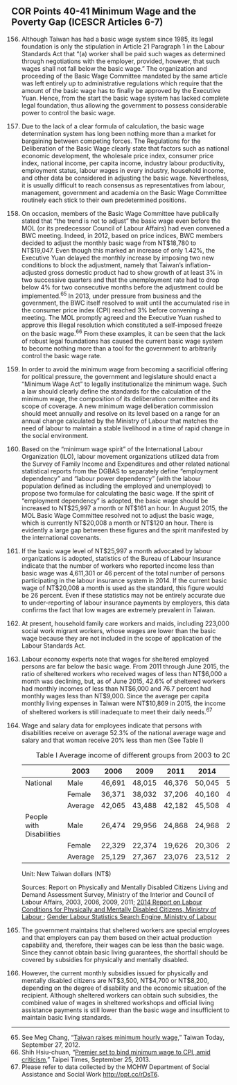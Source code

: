 ## COR Points 40-41 Minimum Wage and the Poverty Gap (ICESCR Articles 6-7)

<ol start="156">
  <li><p>Although Taiwan has had a basic wage system since 1985, its legal foundation is only the stipulation in Article 21 Paragraph 1 in the Labour Standards Act that “(a) worker shall be paid such wages as determined through negotiations with the employer, provided, however, that such wages shall not fall below the basic wage.” The organization and proceeding of the Basic Wage Committee mandated by the same article was left entirely up to administrative regulations which require that the amount of the basic wage has to finally be approved by the Executive Yuan. Hence, from the start the basic wage system has lacked complete legal foundation, thus allowing the government to possess considerable power to control the basic wage.</p></li>

  <li><p>Due to the lack of a clear formula of calculation, the basic wage determination system has long been nothing more than a market for bargaining between competing forces. The Regulations for the Deliberation of the Basic Wage clearly state that factors such as national economic development, the wholesale price index, consumer price index, national income, per capita income, industry labour productivity, employment status, labour wages in every industry, household income, and other data be considered in adjusting the basic wage. Nevertheless, it is usually difficult to reach consensus as representatives from labour, management, government and academia on the Basic Wage Committee routinely each stick to their own predetermined positions.</p></li>

  <li><p>On occasion, members of the Basic Wage Committee have publically stated that “the trend is not to adjust” the basic wage even before the MOL (or its predecessor Council of Labour Affairs) had even convened a BWC meeting. Indeed, in 2012, based on price indices, BWC members decided to adjust the monthly basic wage from NT$18,780 to NT$19,047. Even though this marked an increase of only 1.42%, the Executive Yuan delayed the monthly increase by imposing two new conditions to block the adjustment, namely that Taiwan’s inflation-adjusted gross domestic product had to show growth of at least 3% in two successive quarters and that the unemployment rate had to drop below 4% for two consecutive months before the adjustment could be implemented.<sup>65</sup> In 2013, under pressure from business and the government, the BWC itself resolved to wait until the accumulated rise in the consumer price index (CPI) reached 3% before convening a meeting. The MOL promptly agreed and the Executive Yuan rushed to approve this illegal resolution which constituted a self-imposed freeze on the basic wage.<sup>66</sup> From these examples, it can be seen that the lack of robust legal foundations has caused the current basic wage system to become nothing more than a tool for the government to arbitrarily control the basic wage rate.</p></li>

  <li><p>In order to avoid the minimum wage from becoming a sacrificial offering for political pressure, the government and legislature should enact a “Minimum Wage Act” to legally institutionalize the minimum wage. Such a law should clearly define the standards for the calculation of the minimum wage, the composition of its deliberation committee and its scope of coverage. A new minimum wage deliberation commission should meet annually and resolve on its level based on a range for an annual change calculated by the Ministry of Labour that matches the need of labour to maintain a stable livelihood in a time of rapid change in the social environment.</p></li>

  <li><p>Based on the “minimum wage spirit” of the International Labour Organization (ILO), labour movement organizations utilized data from the Survey of Family Income and Expenditures and other related national statistical reports from the DGBAS to separately define “employment dependency” and “labour power dependency” (with the labour population defined as including the employed and unemployed) to propose two formulae for calculating the basic wage. If the spirit of “employment dependency” is adopted, the basic wage should be increased to NT$25,997 a month or NT$161 an hour. In August 2015, the MOL Basic Wage Committee resolved not to adjust the basic wage, which is currently NT$20,008 a month or NT$120 an hour. There is evidently a large gap between these figures and the spirit manifested by the international covenants.</p></li>

  <li><p>If the basic wage level of NT$25,997 a month advocated by labour organizations is adopted, statistics of the Bureau of Labour Insurance indicate that the number of workers who reported income less than basic wage was 4,611,301 or 46 percent of the total number of persons participating in the labour insurance system in 2014. If the current basic wage of NT$20,008 a month is used as the standard, this figure would be 26 percent. Even if these statistics may not be entirely accurate due to under-reporting of labour insurance payments by employers, this data confirms the fact that low wages are extremely prevalent in Taiwan.</p></li>

  <li><p>At present, household family care workers and maids, including 223,000 social work migrant workers, whose wages are lower than the basic wage because they are not included in the scope of application of the Labour Standards Act.</p></li>

  <li><p>Labour economy experts note that wages for sheltered employed persons are far below the basic wage. From 2011 through June 2015, the ratio of sheltered workers who received wages of less than NT$6,000 a month was declining, but, as of June 2015, 42.6% of sheltered workers had monthly incomes of less than NT$6,000 and 76.7 percent had monthly wages less than NT$9,000. Since the average per capita monthly living expenses in Taiwan were NT$10,869 in 2015, the income of sheltered workers is still inadequate to meet their daily needs.<sup>67</sup></p></li>

  <li><p>Wage and salary data for employees indicate that persons with disabilities receive on average 52.3% of the national average wage and salary and that woman receive 20% less than men (See Table I)</p>


  <table class="table table-bordered table-hover table-condensed">
    <caption>Table I Average income of different groups from 2003 to 2014</caption>
    <thead>
      <tr>
        <th></th>
        <th>2003</th>
        <th>2006</th>
        <th>2009</th>
        <th>2011</th>
        <th>2014</th>
        <th></th>
      </tr>
    </thead>
    <tbody>
      <tr>
        <td>National</td>
        <td>Male</td>
        <td>46,691</td>
        <td>48,015</td>
        <td>46,376</td>
        <td>50,045</td>
        <td>51,464</td>
      </tr>
      <tr>
        <td> </td>
        <td>Female</td>
        <td>36,371</td>
        <td>38,032</td>
        <td>37,206</td>
        <td>40,160</td>
        <td>42,481</td>
      </tr>
      <tr>
        <td> </td>
        <td>Average</td>
        <td>42,065</td>
        <td>43,488</td>
        <td>42,182</td>
        <td>45,508</td>
        <td>47,300</td>
      </tr>
      <tr>
        <td>People with Disabilities</td>
        <td>Male</td>
        <td>26,474</td>
        <td>29,956</td>
        <td>24,868</td>
        <td>24,968</td>
        <td>25,651</td>
      </tr>
      <tr>
        <td> </td>
        <td>Female</td>
        <td>22,329</td>
        <td>22,374</td>
        <td>19,626</td>
        <td>20,306</td>
        <td>21,462</td>
      </tr>
      <tr>
        <td> </td>
        <td>Average</td>
        <td>25,129</td>
        <td>27,367</td>
        <td>23,076</td>
        <td>23,512</td>
        <td>24,340</td>
      </tr>
    </tbody>
  </table>
  <p>Unit: New Taiwan dollars (NT$)</p>

  <p>Sources: Report on Physically and Mentally Disabled Citizens Living and Demand Assessment Survey, Ministry of the Interior and Council of Labour Affairs, 2003, 2006, 2009, 2011; <a href="http://statdb.mol.gov.tw/html/svy03/0342menu.htm" target="_blank">2014 Report on Labour Conditions for Physically and Mentally Disabled Citizens, Ministry of Labour </a>; <a href="http://ppt.cc/KggJF" target="_blank">Gender Labour Statistics Search Engine, Ministry of Labour</a></p>
  </li>

  <li><p>The government maintains that sheltered workers are special employees and that employers can pay them based on their actual production capability and, therefore, their wages can be less than the basic wage. Since they cannot obtain basic living guarantees, the shortfall should be covered by subsidies for physically and mentally disabled.</p></li>

  <li><p>However, the current monthly subsidies issued for physically and mentally disabled citizens are NT$3,500, NT$4,700 or NT$8,200, depending on the degree of disability and the economic situation of the recipient. Although sheltered workers can obtain such subsidies, the combined value of wages in sheltered workshops and official living assistance payments is still lower than the basic wage and insufficient to maintain basic living standards.</p></li>
</ol>

-----

<ol start="65">
  <li>See Meg Chang, “<a href="http://taiwantoday.tw/ct.asp?xItem=196738&ctNode=453&mp=9" target="_blank">Taiwan raises minimum hourly wage,</a>” Taiwan Today, September 27, 2012.</li>
  <li>Shih Hsiu-chuan, “<a href="http://goo.gl/v7owzM" target="_blank">Premier set to bind minimum wage to CPI, amid criticism,</a>” Taipei Times, September 25, 2013.</li>
  <li>Please refer to data collected by the MOHW Department of Social Assistance and Social Work <a href="http://ppt.cc/rDsT6" target="_blank">http://ppt.cc/rDsT6</a>.</li>
</ol>

